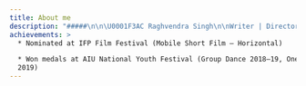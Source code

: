 ```yaml
---
title: About me
description: "#####\n\n\U0001F3AC Raghvendra Singh\n\nWriter | Director | Editor\n\n\U0001F4CD Jaipur, Rajasthan | \U0001F4E7 Raghvendra.singh1r\\@gmail.com| \U0001F4F1 +91 98757 63752\n\n\U0001F310 [www.raghvendrasingh.co.in](https://raghvendrasingh.co.in/)\n\nProfile\n\nI’m a filmmaker who enjoys telling stories that connect with people. My work spans writing, directing, and editing — from short films to ad films. I like to keep the process collaborative, balancing creativity with practicality, and making sure every project feels honest and engaging.\n\nEducation\n\nMSc in Cinema (Direction), AAFT, 2023–2025\n\nB.E. Civil Engineering, Chandigarh University, 2018–2022\n\nWork & Projects\n\nShort Films (2023–Present)\n\nKhatam, Din, Rumaal – Writer, Director, Editor\n\n* Oversaw the full filmmaking process: writing, direction, editing.\n* Managed cast & crew with limited resources while maintaining strong visual and narrative quality.\n\nAdvertisement (2023–Present)\n\n5Star (Concept Ad) – Writer, Director, Editor\n\n* Developed a concept ad blending humor and storytelling.\n* Focused on delivering professional output with minimal resources.\n\nSkills\n\n* Storytelling & Script Development\n* Directing & Working with Actors\n* Editing (DaVinci Resolve)\n* Camera & Cinematography Basics\n* Leadership & Collaboration\n"
achievements: >
  * Nominated at IFP Film Festival (Mobile Short Film – Horizontal)

  * Won medals at AIU National Youth Festival (Group Dance 2018–19, One Act Play
  2019)
---
```


